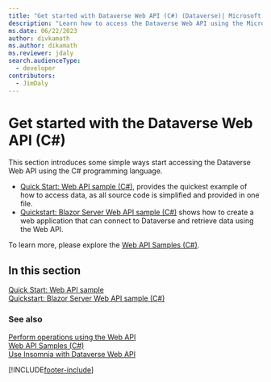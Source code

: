 ```yaml
---
title: "Get started with Dataverse Web API (C#) (Dataverse)| Microsoft Docs"
description: "Learn how to access the Dataverse Web API using the Microsoft Visual C# programming language."
ms.date: 06/22/2023
author: divkamath
ms.author: dikamath
ms.reviewer: jdaly
search.audienceType: 
  - developer
contributors: 
  - JimDaly
---
```

# Get started with the Dataverse Web API (C#)

This section introduces some simple ways start accessing the Dataverse Web API using the C# programming language.

- [Quick Start: Web API sample (C#)](quick-start-console-app-csharp.md), provides the quickest example of how to access data, as all source code is simplified and provided in one file.
- [Quickstart: Blazor Server Web API sample (C#)](quick-start-blazor-server-app.md) shows how to create a web application that can connect to Dataverse and retrieve data using the Web API.


To learn more, please explore the [Web API Samples (C#)](web-api-samples-csharp.md).
  
## In this section

[Quick Start: Web API sample](quick-start-console-app-csharp.md)  
[Quickstart: Blazor Server Web API sample (C#)](quick-start-blazor-server-app.md)

### See also
  
[Perform operations using the Web API](perform-operations-web-api.md)  
[Web API Samples (C#)](web-api-samples-csharp.md)  
[Use Insomnia with Dataverse Web API](insomnia.md)

[!INCLUDE[footer-include](../../../includes/footer-banner.md)]
